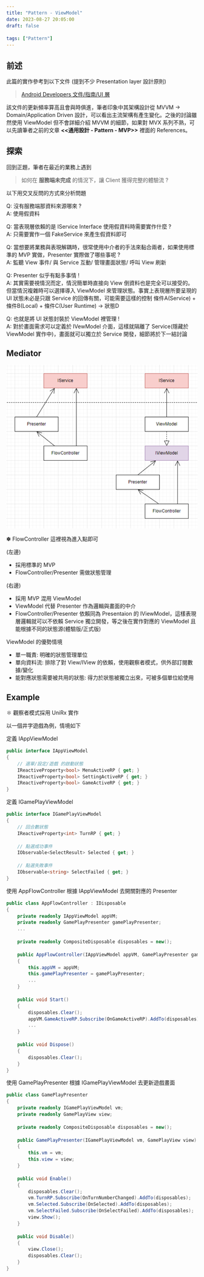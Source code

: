 ```yaml
---
title: "Pattern - ViewModel"
date: 2023-08-27 20:05:00
draft: false

tags: ["Pattern"]
---
```


## 前述

此篇的實作參考到以下文件 (提到不少 Presentation layer 設計原則)
> [Android Developers 文件/指南/UI 層](https://developer.android.com/topic/architecture/ui-layer?hl=zh-tw)

該文件的更新頻率算高且會與時俱進，筆者印象中其架構設計從 MVVM -> Domain/Application Driven 設計，可以看出主流架構有產生變化。之後的討論雖然使用 ViewModel 但不會詳細介紹 MVVM 的細節，如果對 MVX 系列不熟，可以先讀筆者之前的文章 **<<通用設計 - Pattern - MVP>>** 裡面的 References。


## 探索

回到正題，筆者在最近的業務上遇到
> 如何在 **服務端未完成** 的情況下，讓 Client 獲得完整的體驗流 ?

以下用交叉反問的方式來分析問題

Q: 沒有服務端那資料來源哪來 ?    
A: 使用假資料    

Q: 當表現層依賴的是 IService Interface 使用假資料時需要實作什麼 ?    
A: 只需要實作一個 FakeService 來產生假資料即可    

Q: 當想要將業務與表現解耦時，很常使用中介者的手法來黏合兩者，如果使用標準的 MVP 實做，Presenter 實際做了哪些事呢 ?    
A: 監聽 View 事件/ 與 Service 互動/ 管理畫面狀態/ 呼叫 View 刷新    

Q: Presenter 似乎有點多事情 !    
A: 其實需要視情況而定，情況簡單時直接向 View 倒資料也是完全可以接受的。但當情況複雜時可以選擇導入 ViewModel 來管理狀態。事實上表現層所要呈現的 UI 狀態未必是只跟 Service 的回傳有關，可能需要這樣的控制 條件A(Service) + 條件B(Local) + 條件C(User Runtime) -> 狀態D    

Q: 也就是將 UI 狀態封裝於 ViewModel 裡管理 !    
A: 對於畫面需求可以定義於 IVewModel 介面，這樣就隔離了 Service(隱藏於 ViewModel 實作中)，畫面就可以獨立於 Service 開發，細節將於下一結討論    


## Mediator

![Mediator](/images/Mediator.png)

✽ FlowController 這裡視為進入點即可

(左邊)
- 採用標準的 MVP
- FlowController/Presenter 需做狀態管理 

(右邊)
- 採用 MVP 混用 ViewModel
- ViewModel 代替 Presenter 作為邏輯與畫面的中介
- FlowController/Presenter 依賴同為 Presentaion 的 IViewModel，這樣表現層邏輯就可以不依賴 Service 獨立開發，等之後在實作對應的 ViewModel 且能根據不同的狀態源(體驗版/正式版)

ViewModel 的優勢情境
- 單一職責: 明確的狀態管理單位
- 單向資料流: 排除了對 View/IView 的依賴，使用觀察者模式，供外部訂閱數據/變化
- 能對應狀態需要被共用的狀態: 得力於狀態被獨立出來，可被多個單位給使用


## Example

✽ 觀察者模式採用 UniRx 實作

以一個井字遊戲為例，情境如下

定義 IAppViewModel

```csharp
public interface IAppViewModel
{
    // 選單/設定/遊戲 的啟動狀態
    IReactiveProperty<bool> MenuActiveRP { get; }     
    IReactiveProperty<bool> SettingActiveRP { get; }  
    IReactiveProperty<bool> GameActiveRP { get; } 
}
```

定義 IGamePlayViewModel

```csharp
public interface IGamePlayViewModel
{
    // 回合數狀態
    IReactiveProperty<int> TurnRP { get; }

    // 點選成功事件
    IObservable<SelectResult> Selected { get; }

    // 點選失敗事件
    IObservable<string> SelectFailed { get; }
}
```

使用 AppFlowController 根據 IAppViewModel 去開關對應的 Presenter

```csharp
public class AppFlowController : IDisposable
{
    private readonly IAppViewModel appVM;
    private readonly GamePlayPresenter gamePlayPresenter;
    ...

    private readonly CompositeDisposable disposables = new();

    public AppFlowController(IAppViewModel appVM, GamePlayPresenter gamePlayPresenter, ...)
    {
        this.appVM = appVM;
        this.gamePlayPresenter = gamePlayPresenter;
        ...
    }

    public void Start()
    {
        disposables.Clear();
        appVM.GameActiveRP.Subscribe(OnGameActiveRP).AddTo(disposables);
        ...
    }

    public void Dispose()
    {
        disposables.Clear();
    }
}
```

使用 GamePlayPresenter 根據 IGamePlayViewModel 去更新遊戲畫面

```csharp
public class GamePlayPresenter
{
    private readonly IGamePlayViewModel vm;
    private readonly GamePlayView view;

    private readonly CompositeDisposable disposables = new();

    public GamePlayPresenter(IGamePlayViewModel vm, GamePlayView view)
    {
        this.vm = vm;
        this.view = view;
    }

    public void Enable()
    {
        disposables.Clear();
        vm.TurnRP.Subscribe(OnTurnNumberChanged).AddTo(disposables);
        vm.Selected.Subscribe(OnSelected).AddTo(disposables);
        vm.SelectFailed.Subscribe(OnSelectFailed).AddTo(disposables);
        view.Show();
    }

    public void Disable() 
    {
        view.Close();
        disposables.Clear();
    }
}
```
